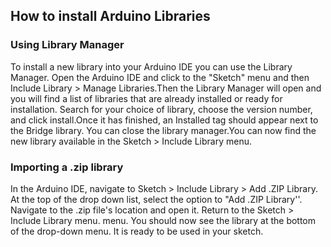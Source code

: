 ## How to install Arduino Libraries 

### Using Library Manager

To install a new library into your Arduino IDE you can use the Library Manager. Open the Arduino IDE and click to the "Sketch" menu and then Include Library > Manage Libraries.Then the Library Manager will open and you will find a list of libraries that are already installed or ready for installation. Search for your choice of library, choose the version number, and click install.Once it has finished, an Installed tag should appear next to the Bridge library. You can close the library manager.You can now find the new library available in the Sketch > Include Library menu.

### Importing a .zip library

In the Arduino IDE, navigate to Sketch > Include Library > Add .ZIP Library. At the top of the drop down list, select the option to "Add .ZIP Library''. Navigate to the .zip file's location and open it. Return to the Sketch > Include Library menu. menu. You should now see the library at the bottom of the drop-down menu. It is ready to be used in your sketch.

